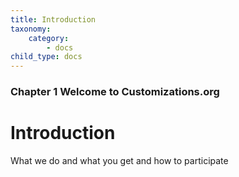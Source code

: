 ```yaml
---
title: Introduction
taxonomy:
    category:
        - docs
child_type: docs
---
```


### Chapter 1 Welcome to Customizations.org

# Introduction

What we do and what you get and how to participate